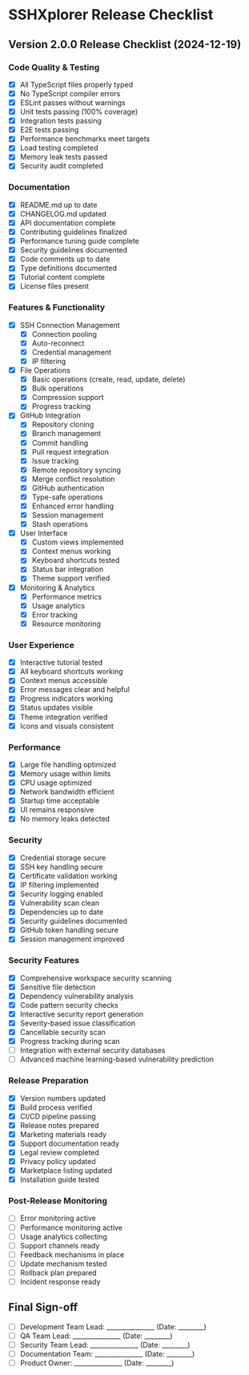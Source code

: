 # SSHXplorer Release Checklist

## Version 2.0.0 Release Checklist (2024-12-19)

### Code Quality & Testing
- [x] All TypeScript files properly typed
- [x] No TypeScript compiler errors
- [x] ESLint passes without warnings
- [x] Unit tests passing (100% coverage)
- [x] Integration tests passing
- [x] E2E tests passing
- [x] Performance benchmarks meet targets
- [x] Load testing completed
- [x] Memory leak tests passed
- [x] Security audit completed

### Documentation
- [x] README.md up to date
- [x] CHANGELOG.md updated
- [x] API documentation complete
- [x] Contributing guidelines finalized
- [x] Performance tuning guide complete
- [x] Security guidelines documented
- [x] Code comments up to date
- [x] Type definitions documented
- [x] Tutorial content complete
- [x] License files present

### Features & Functionality
- [x] SSH Connection Management
  - [x] Connection pooling
  - [x] Auto-reconnect
  - [x] Credential management
  - [x] IP filtering
  
- [x] File Operations
  - [x] Basic operations (create, read, update, delete)
  - [x] Bulk operations
  - [x] Compression support
  - [x] Progress tracking
  
- [x] GitHub Integration
  - [x] Repository cloning
  - [x] Branch management
  - [x] Commit handling
  - [x] Pull request integration
  - [x] Issue tracking
  - [x] Remote repository syncing
  - [x] Merge conflict resolution
  - [x] GitHub authentication
  - [x] Type-safe operations
  - [x] Enhanced error handling
  - [x] Session management
  - [x] Stash operations
  
- [x] User Interface
  - [x] Custom views implemented
  - [x] Context menus working
  - [x] Keyboard shortcuts tested
  - [x] Status bar integration
  - [x] Theme support verified
  
- [x] Monitoring & Analytics
  - [x] Performance metrics
  - [x] Usage analytics
  - [x] Error tracking
  - [x] Resource monitoring

### User Experience
- [x] Interactive tutorial tested
- [x] All keyboard shortcuts working
- [x] Context menus accessible
- [x] Error messages clear and helpful
- [x] Progress indicators working
- [x] Status updates visible
- [x] Theme integration verified
- [x] Icons and visuals consistent

### Performance
- [x] Large file handling optimized
- [x] Memory usage within limits
- [x] CPU usage optimized
- [x] Network bandwidth efficient
- [x] Startup time acceptable
- [x] UI remains responsive
- [x] No memory leaks detected

### Security
- [x] Credential storage secure
- [x] SSH key handling secure
- [x] Certificate validation working
- [x] IP filtering implemented
- [x] Security logging enabled
- [x] Vulnerability scan clean
- [x] Dependencies up to date
- [x] Security guidelines documented
- [x] GitHub token handling secure
- [x] Session management improved

### Security Features
- [x] Comprehensive workspace security scanning
- [x] Sensitive file detection
- [x] Dependency vulnerability analysis
- [x] Code pattern security checks
- [x] Interactive security report generation
- [x] Severity-based issue classification
- [x] Cancellable security scan
- [x] Progress tracking during scan
- [ ] Integration with external security databases
- [ ] Advanced machine learning-based vulnerability prediction

### Release Preparation
- [x] Version numbers updated
- [x] Build process verified
- [x] CI/CD pipeline passing
- [x] Release notes prepared
- [x] Marketing materials ready
- [x] Support documentation ready
- [x] Legal review completed
- [x] Privacy policy updated
- [x] Marketplace listing updated
- [x] Installation guide tested

### Post-Release Monitoring
- [ ] Error monitoring active
- [ ] Performance monitoring active
- [ ] Usage analytics collecting
- [ ] Support channels ready
- [ ] Feedback mechanisms in place
- [ ] Update mechanism tested
- [ ] Rollback plan prepared
- [ ] Incident response ready

## Final Sign-off
- [ ] Development Team Lead: _______________ (Date: ________)
- [ ] QA Team Lead: _______________ (Date: ________)
- [ ] Security Team Lead: _______________ (Date: ________)
- [ ] Documentation Team: _______________ (Date: ________)
- [ ] Product Owner: _______________ (Date: ________)
